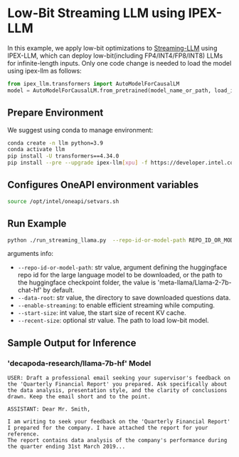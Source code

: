 # Low-Bit Streaming LLM using IPEX-LLM

In this example, we apply low-bit optimizations to [Streaming-LLM](https://github.com/mit-han-lab/streaming-llm/tree/main#efficient-streaming-language-models-with-attention-sinks) using IPEX-LLM, which can deploy low-bit(including FP4/INT4/FP8/INT8) LLMs for infinite-length inputs.
Only one code change is needed to load the model using ipex-llm as follows:
```python
from ipex_llm.transformers import AutoModelForCausalLM
model = AutoModelForCausalLM.from_pretrained(model_name_or_path, load_in_4bit=True, trust_remote_code=True, optimize_model=False)
```

## Prepare Environment
We suggest using conda to manage environment:
```bash
conda create -n llm python=3.9
conda activate llm
pip install -U transformers==4.34.0
pip install --pre --upgrade ipex-llm[xpu] -f https://developer.intel.com/ipex-whl-stable-xpu
```

## Configures OneAPI environment variables
```bash
source /opt/intel/oneapi/setvars.sh
```

## Run Example
```bash
python ./run_streaming_llama.py  --repo-id-or-model-path REPO_ID_OR_MODEL_PATH  --enable-streaming
```
arguments info:
- `--repo-id-or-model-path`: str value, argument defining the huggingface repo id for the large language model to be downloaded, or the path to the huggingface checkpoint folder, the value is 'meta-llama/Llama-2-7b-chat-hf' by default.
- `--data-root`: str value, the directory to save downloaded questions data.
- `--enable-streaming`: to enable efficient streaming while computing.
- `--start-size`: int value, the start size of recent KV cache.
- `--recent-size`: optional str value. The path to load low-bit model.


## Sample Output for Inference
### 'decapoda-research/llama-7b-hf' Model
```log
USER: Draft a professional email seeking your supervisor's feedback on the 'Quarterly Financial Report' you prepared. Ask specifically about the data analysis, presentation style, and the clarity of conclusions drawn. Keep the email short and to the point.

ASSISTANT: Dear Mr. Smith,

I am writing to seek your feedback on the 'Quarterly Financial Report' I prepared for the company. I have attached the report for your reference.
The report contains data analysis of the company's performance during the quarter ending 31st March 2019...
```
